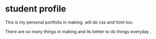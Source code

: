 # student profile

This is my personal portfolio in making. 
will do css and html too.

There are so many things in making and its better to do things everyday .